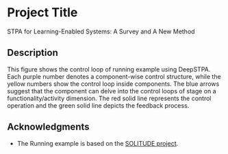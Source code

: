 # Project Title

STPA for Learning-Enabled Systems: A Survey and A New Method

## Description

This figure shows the control loop of running example using DeepSTPA. Each purple number denotes a component-wise control structure, 
while the yellow numbers show the control loop inside components. 
The blue arrows suggest that the component can delve into the control loops of stage on a functionality/activity dimension. 
The red solid line represents the control operation and the green solid line depicts the feedback process.

## Acknowledgments

* The Running example is based on the [SOLITUDE project](https://github.com/Solitude-SAMR/UWV_RAM).
